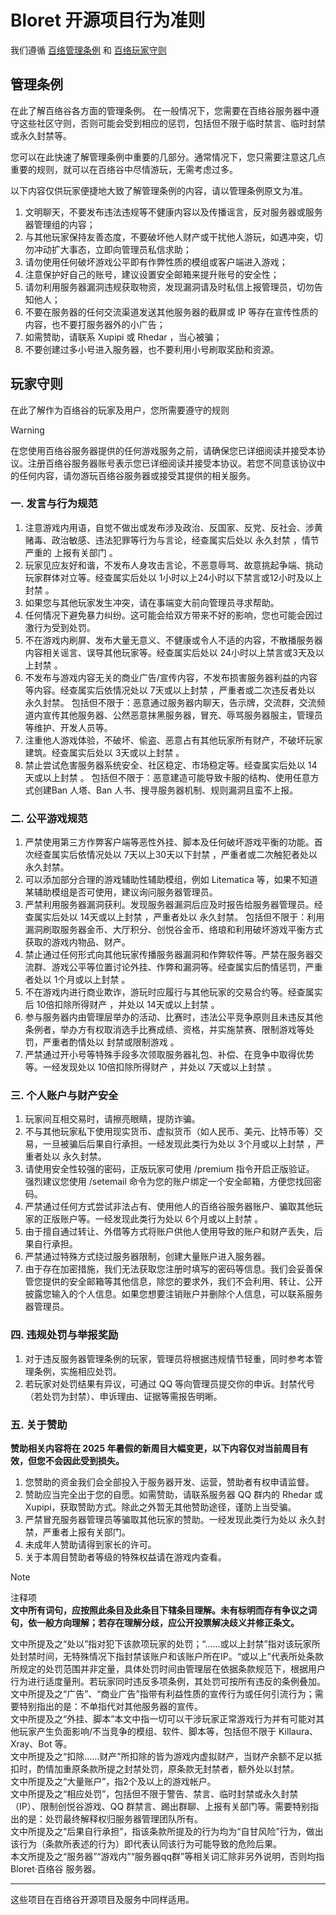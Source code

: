 # Bloret 开源项目行为准则

我们遵循 [百络管理条例](https://wiki.bloret.net/zh/rules) 和 [百络玩家守则](https://wiki.bloret.net/zh/rules/play)

## 管理条例

在此了解百络谷各方面的管理条例。
在一般情况下，您需要在百络谷服务器中遵守这些社区守则，否则可能会受到相应的惩罚，包括但不限于临时禁言、临时封禁或永久封禁等。

您可以在此快速了解管理条例中重要的几部分。通常情况下，您只需要注意这几点重要的规则，就可以在百络谷中尽情游玩，无需考虑过多。

以下内容仅供玩家便捷地大致了解管理条例的内容，请以管理条例原文为准。

1. 文明聊天，不要发布违法违规等不健康内容以及传播谣言，反对服务器或服务器管理组的内容；  
2. 与其他玩家保持友善态度，不要破坏他人财产或干扰他人游玩，如遇冲突，切勿冲动扩大事态，立即向管理员私信求助；  
3. 请勿使用任何破坏游戏公平即有作弊性质的模组或客户端进入游戏；  
4. 注意保护好自己的账号，建议设置安全邮箱来提升账号的安全性；  
5. 请勿利用服务器漏洞违规获取物资，发现漏洞请及时私信上报管理员，切勿告知他人；  
6. 不要在服务器的任何交流渠道发送其他服务器的截屏或 IP 等存在宣传性质的内容，也不要打服务器外的小广告；  
7. 如需赞助，请联系 Xupipi 或 Rhedar ，当心被骗；  
8. 不要创建过多小号进入服务器，也不要利用小号刷取奖励和资源。

## 玩家守则

在此了解作为百络谷的玩家及用户，您所需要遵守的规则

> [!WARNING]
> 在您使用百络谷服务器提供的任何游戏服务之前，请确保您已详细阅读并接受本协议。注册百络谷服务器账号表示您已详细阅读并接受本协议。若您不同意该协议中的任何内容，请勿游玩百络谷服务器或接受其提供的相关服务。

### 一. 发言与行为规范

1. 注意游戏内用语，自觉不做出或发布涉及政治、反国家、反党、反社会、涉黄赌毒、政治敏感、违法犯罪等行为与言论，经查属实后处以 永久封禁 ，情节严重的 上报有关部门 。  
2. 玩家见应友好和谐，不发布人身攻击言论，不恶意辱骂、故意挑起争端、挑动玩家群体对立等。经查属实后处以 1小时以上24小时以下禁言或12小时及以上封禁 。
3. 如果您与其他玩家发生冲突，请在事端变大前向管理员寻求帮助。
4. 任何情况下避免暴力纠纷。这可能会给双方带来不好的影响，您也可能会因过激行为受到处罚。
5. 不在游戏内刷屏、发布大量无意义、不健康或令人不适的内容，不散播服务器内容相关谣言、误导其他玩家等。经查属实后处以 24小时以上禁言或3天及以上封禁 。
6. 不发布与游戏内容无关的商业广告/宣传内容，不发布损害服务器利益的内容等内容。经查属实后依情况处以 7天或以上封禁 ，严重者或二次违反者处以 永久封禁。
    包括但不限于：恶意通过服务器内聊天，告示牌，交流群，交流频道内宣传其他服务器、公然恶意抹黑服务器，冒充、辱骂服务器服主，管理员等维护、开发人员等。
7. 注重他人游戏体验，不破坏、偷盗、恶意占有其他玩家所有财产，不破坏玩家建筑。经查属实后处以 3天或以上封禁 。
8. 禁止尝试危害服务器系统安全、社区稳定、市场稳定等。经查属实后处以 14天或以上封禁 。
    包括但不限于：恶意建造可能导致卡服的结构、使用任意方式创建Ban 人塔、Ban 人书、搜寻服务器机制、规则漏洞且蛮不上报。

### 二. 公平游戏规范

1. 严禁使用第三方作弊客户端等恶性外挂、脚本及任何破坏游戏平衡的功能。首次经查属实后依情况处以 7天以上30天以下封禁 ，严重者或二次触犯者处以 永久封禁。
2. 可以添加部分合理的游戏辅助性辅助模组，例如 Litematica 等，如果不知道某辅助模组是否可使用，建议询问服务器管理员。
3. 严禁利用服务器漏洞获利。发现服务器漏洞后应及时报告给服务器管理员。经查属实后处以 14天或以上封禁 ，严重者处以 永久封禁。
    包括但不限于：利用漏洞刷取服务器金币、大厅积分、创悦谷金币、络琅和利用破坏游戏平衡方式获取的游戏内物品、财产。
4. 禁止通过任何形式向其他玩家传播服务器漏洞和作弊软件等。严禁在服务器交流群、游戏公平等位置讨论外挂、作弊和漏洞等。经查属实后酌情惩罚，严重者处以 1个月或以上封禁 。
5. 不在游戏内进行商业欺诈，游玩时应履行与其他玩家的交易合约等。经查属实后 10倍扣除所得财产 ，并处以 14天或以上封禁 。
6. 参与服务器内由管理层举办的活动、比赛时，违法公平竞争原则且未违反其他条例者，举办方有权取消选手比赛成绩、资格，并实施禁赛、限制游戏等处罚，严重者酌情处以 封禁或限制游戏 。
7. 严禁通过开小号等特殊手段多次领取服务器礼包、补偿、在竞争中取得优势等。一经发现处以 10倍扣除所得财产 ，并处以 7天或以上封禁 。

### 三. 个人账户与财产安全

1. 玩家间互相交易时，请擦亮眼睛，提防诈骗。
2. 不与其他玩家私下使用现实货币、虚拟货币（如人民币、美元、比特币等）交易，一旦被骗后后果自行承担。一经发现此类行为处以 3个月或以上封禁 ，严重者处以 永久封禁。
3. 请使用安全性较强的密码，正版玩家可使用 /premium 指令开启正版验证。
    强烈建议您使用 /setemail 命令为您的账户绑定一个安全邮箱，方便您找回密码。
4. 严禁通过任何方式尝试非法占有、使用他人的百络谷服务器账户、骗取其他玩家的正版账户等。一经发现此类行为处以 6个月或以上封禁 。
5. 由于擅自通过转让、外借等方式将账户供他人使用导致的账户和财产丢失，后果自行承担。
6. 严禁通过特殊方式绕过服务器限制，创建大量账户进入服务器。
7. 由于存在加密措施，我们无法获取您注册时填写的密码等信息。我们会妥善保管您提供的安全邮箱等其他信息，除您的要求外，我们不会利用、转让、公开披露您输入的个人信息。如果您想要注销账户并删除个人信息，可以联系服务器管理员。

### 四. 违规处罚与举报奖励

1. 对于违反服务器管理条例的玩家，管理员将根据违规情节轻重，同时参考本管理条例，实施相应处罚。
2. 若玩家对处罚结果有异议，可通过 QQ 等向管理员提交你的申诉。封禁代号（若处罚为封禁）、申诉理由、证据等需报告明晰。

### 五. 关于赞助

**赞助相关内容将在 2025 年暑假的新周目大幅变更，以下内容仅对当前周目有效，但您不会因此受到损失。**

1. 您赞助的资金我们会全部投入于服务器开发、运营，赞助者有权申请监督。
2. 赞助应当完全出于您的自愿。如需赞助，请联系服务器 QQ 群内的 Rhedar 或 Xupipi，获取赞助方式。除此之外暂无其他赞助途径，谨防上当受骗。
3. 严禁冒充服务器管理员等骗取其他玩家的赞助。一经发现此类行为处以 永久封禁，严重者上报有关部门。
4. 未成年人赞助请得到家长的许可。
5. 关于本周目赞助者等级的特殊权益请在游戏内查看。

> [!NOTE]
> 注释项  
> **文中所有词句，应按照此条目及此条目下辖条目理解。未有标明而存有争议之词句，依一般方向理解；若存在理解分歧，应公开投票解决歧义并修正条文。**
>
> 文中所提及之“处以”指对犯下该款项玩家的处罚；“......或以上封禁”指对该玩家所处封禁时间，无特殊情况下指封禁该账户和该账户所在IP。“或以上”代表所处条款所规定的处罚范围并非定量，具体处罚时间由管理层在依据条款规范下，根据用户行为进行适度量刑。若玩家同时违反多项条例，其处罚可按所有违反的条例叠加。  
> 文中所提及之“广告”、“商业广告”指带有利益性质的宣传行为或任何引流行为；需要特别指出的是：不单指代对其他服务器的宣传。  
> 文中所提及之“外挂、脚本”本文中指一切可以干涉玩家正常游戏行为并有可能对其他玩家产生负面影响/不当竞争的模组、软件、脚本等，包括但不限于 Killaura、Xray、Bot 等。  
> 文中所提及之“扣除......财产”所扣除的皆为游戏内虚拟财产，当财产余额不足以抵扣时，酌情加重原条款所提之封禁处罚，原条款无封禁者，额外处以封禁。  
> 文中所提及之“大量账户”，指2个及以上的游戏帐户。  
> 文中所提及之“相应处罚”，包括但不限于警告、禁言、临时封禁或永久封禁（IP）、限制创悦谷游戏、QQ 群禁言、踢出群聊、上报有关部门等。需要特别指出的是：处罚最终解释权归服务器管理团队所有。  
> 文中所提及之“后果自行承担”，指该条款所提及的行为均为“自甘风险”行为，做出该行为（条款所表述的行为）即代表认同该行为可能导致的危险后果。  
> 本文所提及之“服务器”“游戏内”“服务器qq群”等相关词汇除非另外说明，否则均指 Bloret·百络谷 服务器。  

***

这些项目在百络谷开源项目及服务中同样适用。
